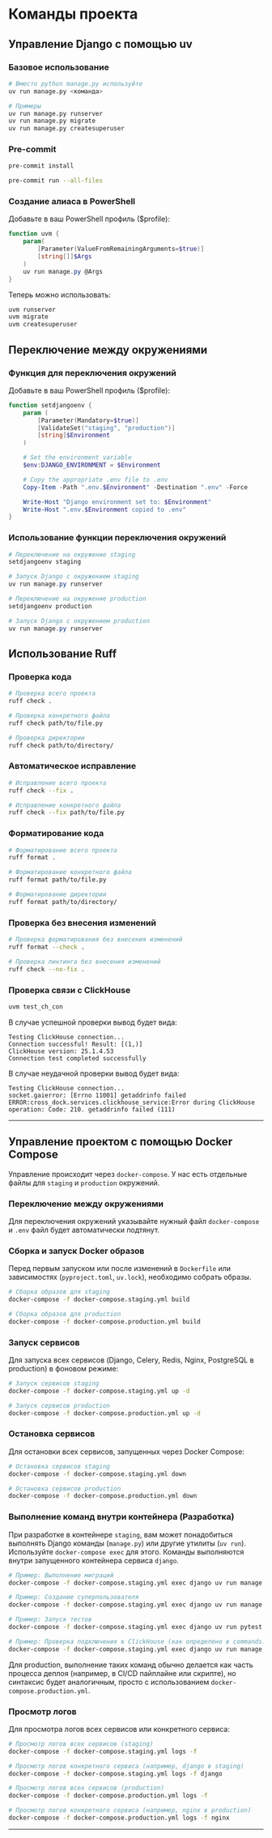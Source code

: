 # Команды проекта

## Управление Django с помощью uv

### Базовое использование

```bash
# Вместо python manage.py используйте
uv run manage.py <команда>

# Примеры
uv run manage.py runserver
uv run manage.py migrate
uv run manage.py createsuperuser
```

### Pre-commit
```bash
pre-commit install
```
```bash
pre-commit run --all-files
```

### Создание алиаса в PowerShell

Добавьте в ваш PowerShell профиль ($profile):

```powershell
function uvm {
    param(
        [Parameter(ValueFromRemainingArguments=$true)]
        [string[]]$Args
    )
    uv run manage.py @Args
}
```

Теперь можно использовать:

```powershell
uvm runserver
uvm migrate
uvm createsuperuser
```

## Переключение между окружениями

### Функция для переключения окружений

Добавьте в ваш PowerShell профиль ($profile):

```powershell
function setdjangoenv {
    param (
        [Parameter(Mandatory=$true)]
        [ValidateSet("staging", "production")]
        [string]$Environment
    )

    # Set the environment variable
    $env:DJANGO_ENVIRONMENT = $Environment

    # Copy the appropriate .env file to .env
    Copy-Item -Path ".env.$Environment" -Destination ".env" -Force

    Write-Host "Django environment set to: $Environment"
    Write-Host ".env.$Environment copied to .env"
}
```

### Использование функции переключения окружений

```powershell
# Переключение на окружение staging
setdjangoenv staging

# Запуск Django с окружением staging
uv run manage.py runserver

# Переключение на окружение production
setdjangoenv production

# Запуск Django с окружением production
uv run manage.py runserver
```

## Использование Ruff

### Проверка кода

```bash
# Проверка всего проекта
ruff check .

# Проверка конкретного файла
ruff check path/to/file.py

# Проверка директории
ruff check path/to/directory/
```

### Автоматическое исправление

```bash
# Исправление всего проекта
ruff check --fix .

# Исправление конкретного файла
ruff check --fix path/to/file.py
```

### Форматирование кода

```bash
# Форматирование всего проекта
ruff format .

# Форматирование конкретного файла
ruff format path/to/file.py

# Форматирование директории
ruff format path/to/directory/
```

### Проверка без внесения изменений

```bash
# Проверка форматирования без внесения изменений
ruff format --check .

# Проверка линтинга без внесения изменений
ruff check --no-fix .
```

### Проверка связи с ClickHouse

```bash
uvm test_ch_con
```
В случае успешной проверки вывод будет вида:
```
Testing ClickHouse connection...
Connection successful! Result: [(1,)]
ClickHouse version: 25.1.4.53
Connection test completed successfully
```
В случае неудачной проверки вывод будет вида:
```
Testing ClickHouse connection...
socket.gaierror: [Errno 11001] getaddrinfo failed
ERROR:cross_dock.services.clickhouse_service:Error during ClickHouse operation: Code: 210. getaddrinfo failed (111)
```

---

## Управление проектом с помощью Docker Compose

Управление происходит через `docker-compose`. У нас есть отдельные файлы для `staging` и `production` окружений.

### Переключение между окружениями

Для переключения окружений указывайте нужный файл `docker-compose` и `.env` файл будет автоматически подтянут.

### Сборка и запуск Docker образов

Перед первым запуском или после изменений в `Dockerfile` или зависимостях (`pyproject.toml`, `uv.lock`), необходимо собрать образы.

```bash
# Сборка образов для staging
docker-compose -f docker-compose.staging.yml build

# Сборка образов для production
docker-compose -f docker-compose.production.yml build
```

### Запуск сервисов

Для запуска всех сервисов (Django, Celery, Redis, Nginx, PostgreSQL в production) в фоновом режиме:

```bash
# Запуск сервисов staging
docker-compose -f docker-compose.staging.yml up -d

# Запуск сервисов production
docker-compose -f docker-compose.production.yml up -d
```

### Остановка сервисов

Для остановки всех сервисов, запущенных через Docker Compose:

```bash
# Остановка сервисов staging
docker-compose -f docker-compose.staging.yml down

# Остановка сервисов production
docker-compose -f docker-compose.production.yml down
```

### Выполнение команд внутри контейнера (Разработка)

При разработке в контейнере `staging`, вам может понадобиться выполнять Django команды (`manage.py`) или другие утилиты (`uv run`). Используйте `docker-compose exec` для этого. Команды выполняются внутри запущенного контейнера сервиса `django`.

```bash
# Пример: Выполнение миграций
docker-compose -f docker-compose.staging.yml exec django uv run manage.py migrate

# Пример: Создание суперпользователя
docker-compose -f docker-compose.staging.yml exec django uv run manage.py createsuperuser

# Пример: Запуск тестов
docker-compose -f docker-compose.staging.yml exec django uv run pytest

# Пример: Проверка подключения к ClickHouse (как определено в commands.md)
docker-compose -f docker-compose.staging.yml exec django uv run manage.py test_ch_con
```

Для production, выполнение таких команд обычно делается как часть процесса деплоя (например, в CI/CD пайплайне или скрипте), но синтаксис будет аналогичным, просто с использованием `docker-compose.production.yml`.

### Просмотр логов

Для просмотра логов всех сервисов или конкретного сервиса:

```bash
# Просмотр логов всех сервисов (staging)
docker-compose -f docker-compose.staging.yml logs -f

# Просмотр логов конкретного сервиса (например, django в staging)
docker-compose -f docker-compose.staging.yml logs -f django

# Просмотр логов всех сервисов (production)
docker-compose -f docker-compose.production.yml logs -f

# Просмотр логов конкретного сервиса (например, nginx в production)
docker-compose -f docker-compose.production.yml logs -f nginx
```

---